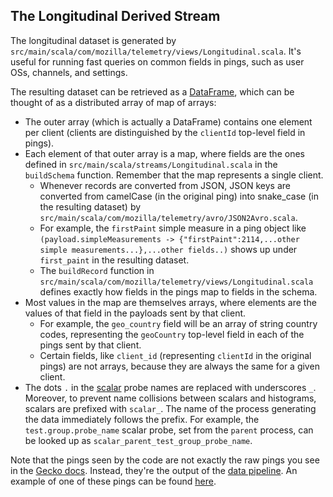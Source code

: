 The Longitudinal Derived Stream
-------------------------------

The longitudinal dataset is generated by `src/main/scala/com/mozilla/telemetry/views/Longitudinal.scala`. It's useful for running fast queries on common fields in pings, such as user OSs, channels, and settings.

The resulting dataset can be retrieved as a [DataFrame](https://spark.apache.org/docs/1.6.0/api/java/org/apache/spark/sql/DataFrame.html), which can be thought of as a distributed array of map of arrays:

* The outer array (which is actually a DataFrame) contains one element per client (clients are distinguished by the `clientId` top-level field in pings).
* Each element of that outer array is a map, where fields are the ones defined in `src/main/scala/streams/Longitudinal.scala` in the `buildSchema` function. Remember that the map represents a single client.
  * Whenever records are converted from JSON, JSON keys are converted from camelCase (in the original ping) into snake_case (in the resulting dataset) by `src/main/scala/com/mozilla/telemetry/avro/JSON2Avro.scala`.
  * For example, the `firstPaint` simple measure in a ping object like `(payload.simpleMeasurements -> {"firstPaint":2114,...other simple measurements...},...other fields..)` shows up under `first_paint` in the resulting dataset.
  * The `buildRecord` function in `src/main/scala/com/mozilla/telemetry/views/Longitudinal.scala` defines exactly how fields in the pings map to fields in the schema.
* Most values in the map are themselves arrays, where elements are the values of that field in the payloads sent by that client.
  * For example, the `geo_country` field will be an array of string country codes, representing the `geoCountry` top-level field in each of the pings sent by that client.
  * Certain fields, like `client_id` (representing `clientId` in the original pings) are not arrays, because they are always the same for a given client.
* The dots `.` in the [scalar](https://gecko.readthedocs.io/en/latest/toolkit/components/telemetry/telemetry/collection/scalars.html) probe names are replaced with underscores `_`. Moreover, to prevent name collisions between scalars and histograms, scalars are prefixed with `scalar_`. The name of the process generating the data immediately follows the prefix. For example, the `test.group.probe_name` scalar probe, set from the `parent` process, can be looked up as `scalar_parent_test_group_probe_name`.

Note that the pings seen by the code are not exactly the raw pings you see in the [Gecko docs](https://gecko.readthedocs.io/en/latest/toolkit/components/telemetry/telemetry/data/main-ping.html). Instead, they're the output of the [data pipeline](https://github.com/mozilla-services/data-pipeline). An example of one of these pings can be found [here](https://gist.github.com/Uberi/686fb2b475ed5924c40b).
